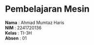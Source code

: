# Pembelajaran Mesin

**Nama**  : Ahmad Mumtaz Haris  
**NIM**   : 2241720136  
**Kelas** : TI-3H  
**Absen** : 01
